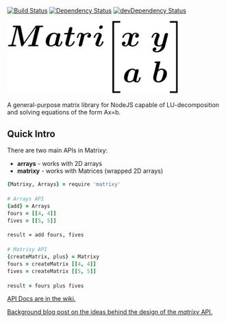 [![Build Status](https://travis-ci.org/ThomWright/matrixy.svg?branch=master)](https://travis-ci.org/ThomWright/matrixy)
[![Dependency Status](https://david-dm.org/ThomWright/matrixy.svg?theme=shields.io)](https://david-dm.org/ThomWright/matrixy)
[![devDependency Status](https://david-dm.org/ThomWright/matrixy/dev-status.svg?theme=shields.io)](https://david-dm.org/ThomWright/matrixy#info=devDependencies)

<img src="imgs/logo.png" width="400" />

A general-purpose matrix library for NodeJS capable of LU-decomposition and solving equations of the form Ax=b.

## Quick Intro
 There are two main APIs in Matrixy:
 - **arrays** - works with 2D arrays
 - **matrixy** - works with Matrices (wrapped 2D arrays)

```coffeescript
{Matrixy, Arrays} = require 'matrixy'

# Arrays API
{add} = Arrays
fours = [[4, 4]]
fives = [[5, 5]]

result = add fours, fives

# Matrixy API
{createMatrix, plus} = Matrixy
fours = createMatrix [[4, 4]]
fives = createMatrix [[5, 5]]

result = fours plus fives
```

[API Docs are in the wiki.](https://github.com/ThomWright/matrixy/wiki)

[Background blog post on the ideas behind the design of the *matrixy* API.](http://thomwright.co.uk/2014/08/23/beautiful-apis-coffeescript/)
